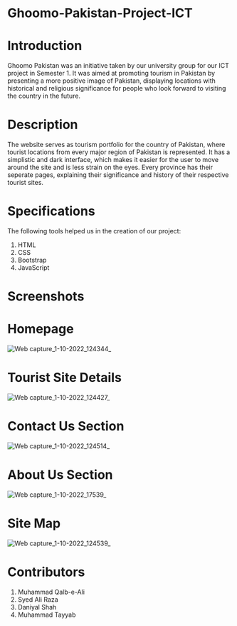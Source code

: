 # Ghoomo-Pakistan-Project-ICT
# Introduction
Ghoomo Pakistan was an initiative taken by our university group for our ICT project in Semester 1. It was aimed at promoting tourism in Pakistan by presenting a more positive image of Pakistan, displaying locations with historical and religious significance for people who look forward to visiting the country in the future.

# Description
The website serves as tourism portfolio for the country of Pakistan, where tourist locations from every major region of Pakistan is represented. It has a simplistic and dark interface, which makes it easier for the user to move around the site and is less strain on the eyes. Every province has their seperate pages, explaining their significance and history of their respective tourist sites.

# Specifications
The following tools helped us in the creation of our project:

1) HTML
2) CSS
3) Bootstrap
4) JavaScript

# Screenshots
# Homepage
![Web capture_1-10-2022_124344_](https://user-images.githubusercontent.com/91963525/193411426-13be2b45-57ca-4a83-a44d-f625dd35f01f.jpg)

# Tourist Site Details
![Web capture_1-10-2022_124427_](https://user-images.githubusercontent.com/91963525/193411581-af34a3cd-3715-4f0c-ae3d-ff09bfcecdc7.jpg)

# Contact Us Section
![Web capture_1-10-2022_124514_](https://user-images.githubusercontent.com/91963525/193411611-8c093633-3b7a-48ae-9e69-77b8dee56559.jpg)

# About Us Section
![Web capture_1-10-2022_17539_](https://user-images.githubusercontent.com/91963525/193411618-7a655ddb-044b-4c6f-b492-035402a2cc9d.jpg)

# Site Map
![Web capture_1-10-2022_124539_](https://user-images.githubusercontent.com/91963525/193411620-cf1cefee-a020-4bbf-ae69-4314364cc9d6.jpg)

# Contributors
1) Muhammad Qalb-e-Ali
2) Syed Ali Raza
3) Daniyal Shah
4) Muhammad Tayyab



